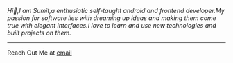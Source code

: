  *Hi🙂,I am Sumit,a enthusiatic self-taught android and frontend developer.My passion for software lies with dreaming up ideas and making them come true with elegant interfaces.I love to learn and use new technologies and built projects on them.*

---

Reach Out Me at [email](sumit894sumit@gmail.com)


<!---
SumitMish23/SumitMish23 is a ✨ special ✨ repository because its `README.md` (this file) appears on your GitHub profile.
You can click the Preview link to take a look at your changes.
--->
